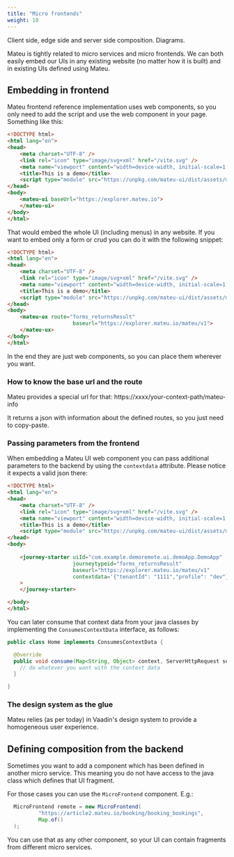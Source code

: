 ```yaml
---
title: "Micro frontends"
weight: 10
---
```


Client side, edge side and server side composition. Diagrams.

Mateu is tightly related to micro services and micro frontends. We can both easily embed our UIs in any existing website (no matter how it is built) and in existing UIs defined using Mateu.

## Embedding in frontend

Mateu frontend reference implementation uses web components, so you only need to add the script and use the web component in your page. Something like this:

```html
<!DOCTYPE html>
<html lang="en">
<head>
    <meta charset="UTF-8" />
    <link rel="icon" type="image/svg+xml" href="/vite.svg" />
    <meta name="viewport" content="width=device-width, initial-scale=1.0" />
    <title>This is a demo</title>
    <script type="module" src="https://unpkg.com/mateu-ui/dist/assets/mateu.js"></script>
</head>
<body>
    <mateu-ui baseUrl="https://explorer.mateu.io">
    </mateu-ui>
</body>
</html>
```

That would embed the whole UI (including menus) in any website. If you want to embed only a form or crud you can do it with the following snippet:

```html
<!DOCTYPE html>
<html lang="en">
<head>
    <meta charset="UTF-8" />
    <link rel="icon" type="image/svg+xml" href="/vite.svg" />
    <meta name="viewport" content="width=device-width, initial-scale=1.0" />
    <title>This is a demo</title>
    <script type="module" src="https://unpkg.com/mateu-ui/dist/assets/mateu.js"></script>
</head>
<body>
    <mateu-ux route="forms_returnsResult"
                     baseurl="https://explorer.mateu.io/mateu/v1">       
    </mateu-ux>
</body>
</html>
``` 

In the end they are just web components, so you can place them wherever you want.

### How to know the base url and the route

Mateu provides a special url for that: https://xxxx/your-context-path/mateu-info

It returns a json with information about the defined routes, so you just need to copy-paste.

### Passing parameters from the frontend

When embedding a Mateu UI web component you can pass additional parameters to the backend by using the `contextdata` attribute. Please notice it expects a valid json there:

```html
<!DOCTYPE html>
<html lang="en">
<head>
    <meta charset="UTF-8" />
    <link rel="icon" type="image/svg+xml" href="/vite.svg" />
    <meta name="viewport" content="width=device-width, initial-scale=1.0" />
    <title>This is a demo</title>
    <script type="module" src="https://unpkg.com/mateu-ui/dist/assets/mateu.js"></script>
</head>
<body>
    
    <journey-starter uiId="com.example.demoremote.ui.demoApp.DemoApp"
                     journeytypeid="forms_returnsResult"
                     baseurl="https://explorer.mateu.io/mateu/v1"
                     contextdata='{"tenantId": "1111","profile": "dev"}'
    >        
    </journey-starter>

</body>
</html>
``` 

You can later consume that context data from your java classes by implementing the `ConsumesContextData` interface, as follows:

```java
public class Home implements ConsumesContextData {

  @Override
  public void consume(Map<String, Object> context, ServerHttpRequest serverHttpRequest) {
    // do whatever you want with the context data
  }

}

```

### The design system as the glue

Mateu relies (as per today) in Vaadin's design system to provide a homogeneous user experience.

## Defining composition from the backend

Sometimes you want to add a component which has been defined in another micro service. This meaning you do not have access to the java class which defines that UI fragment.

For those cases you can use the `MicroFrontend` component. E.g.:

```java
  MicroFrontend remote = new MicroFrontend(
          "https://article2.mateu.io/booking/booking_bookings",
          Map.of()
  );
```

You can use that as any other component, so your UI can contain fragments from different micro services.
